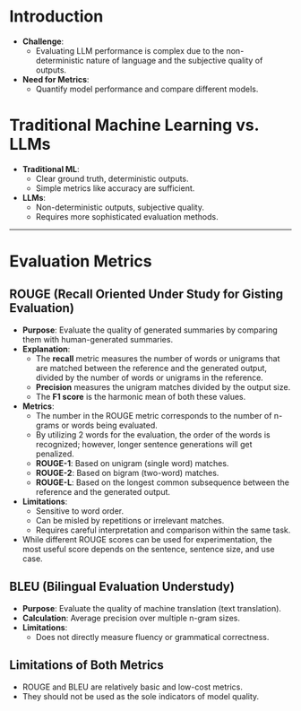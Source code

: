 # Introduction
- **Challenge**: 
  - Evaluating LLM performance is complex due to the non-deterministic nature of language and the subjective quality of outputs.
- **Need for Metrics**: 
  - Quantify model performance and compare different models.

# Traditional Machine Learning vs. LLMs
- **Traditional ML**: 
  - Clear ground truth, deterministic outputs.
  - Simple metrics like accuracy are sufficient.
- **LLMs**: 
  - Non-deterministic outputs, subjective quality.
  - Requires more sophisticated evaluation methods. 

---

# Evaluation Metrics

## ROUGE (Recall Oriented Under Study for Gisting Evaluation)
- **Purpose**: Evaluate the quality of generated summaries by comparing them with human-generated summaries.
- **Explanation**:
  - The **recall** metric measures the number of words or unigrams that are matched between the reference and the generated output, divided by the number of words or unigrams in the reference.
  - **Precision** measures the unigram matches divided by the output size.
  - The **F1 score** is the harmonic mean of both these values.
- **Metrics**:
  - The number in the ROUGE metric corresponds to the number of n-grams or words being evaluated.
  - By utilizing 2 words for the evaluation, the order of the words is recognized; however, longer sentence generations will get penalized.
  - **ROUGE-1**: Based on unigram (single word) matches.
  - **ROUGE-2**: Based on bigram (two-word) matches.
  - **ROUGE-L**: Based on the longest common subsequence between the reference and the generated output.
- **Limitations**:
  - Sensitive to word order.
  - Can be misled by repetitions or irrelevant matches.
  - Requires careful interpretation and comparison within the same task.
- While different ROUGE scores can be used for experimentation, the most useful score depends on the sentence, sentence size, and use case.

## BLEU (Bilingual Evaluation Understudy)
- **Purpose**: Evaluate the quality of machine translation (text translation).
- **Calculation**: Average precision over multiple n-gram sizes.
- **Limitations**: 
  - Does not directly measure fluency or grammatical correctness.

## Limitations of Both Metrics
- ROUGE and BLEU are relatively basic and low-cost metrics.
- They should not be used as the sole indicators of model quality.
